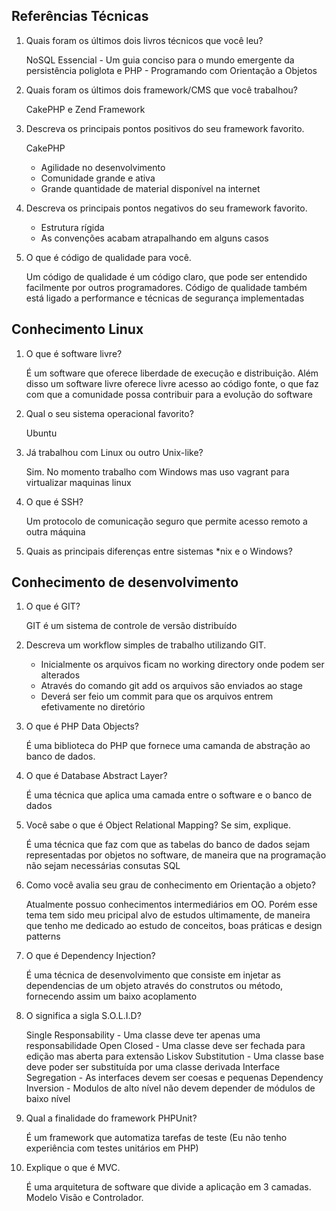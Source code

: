 ## Referências Técnicas

1. Quais foram os últimos dois livros técnicos que você leu?
 
	NoSQL Essencial - Um guia conciso para o mundo emergente da persistência poliglota e PHP - Programando com Orientação a Objetos 

2. Quais foram os últimos dois framework/CMS que você trabalhou?

	CakePHP e Zend Framework

3. Descreva os principais pontos positivos do seu framework favorito.

	CakePHP
	- Agilidade no desenvolvimento
	- Comunidade grande e ativa
	- Grande quantidade de material disponível na internet

4. Descreva os principais pontos negativos do seu framework favorito.

	- Estrutura rígida
	- As convenções acabam atrapalhando em alguns casos 

5. O que é código de qualidade para você.

	Um código de qualidade é um código claro, que pode ser entendido facilmente por outros programadores.
	Código de qualidade também está ligado a performance e técnicas de segurança implementadas


## Conhecimento Linux

1. O que é software livre?

	É um software que oferece liberdade de execução e distribuição. Além disso um software livre oferece livre acesso ao código fonte, o que faz com que a comunidade possa contribuir para a evolução do software 

2. Qual o seu sistema operacional favorito?

	Ubuntu

3. Já trabalhou com Linux ou outro Unix-like?

	Sim. No momento trabalho com Windows mas uso vagrant para virtualizar maquinas linux

4. O que é SSH?

	Um protocolo de comunicação seguro que permite acesso remoto a outra máquina

5. Quais as principais diferenças entre sistemas *nix e o Windows?



## Conhecimento de desenvolvimento

1. O que é GIT?

	GIT é um sistema de controle de versão distribuído

2. Descreva um workflow simples de trabalho utilizando GIT.

	- Inicialmente os arquivos ficam no working directory onde podem ser alterados
	- Através do comando git add os arquivos são enviados ao stage
	- Deverá ser feio um commit para que os arquivos entrem efetivamente no diretório

3. O que é PHP Data Objects?

	É uma biblioteca do PHP que fornece uma camanda de abstração ao banco de dados. 

4. O que é Database Abstract Layer?

	É uma técnica que aplica uma camada entre o software e o banco de dados

5. Você sabe o que é Object Relational Mapping? Se sim, explique.

	É uma técnica que faz com que as tabelas do banco de dados sejam representadas por objetos no software, de maneira que na programação não sejam necessárias consutas SQL

6. Como você avalia seu grau de conhecimento em Orientação a objeto?

	Atualmente possuo conhecimentos intermediários em OO. Porém esse tema tem sido meu pricipal alvo de estudos ultimamente, de maneira que tenho me dedicado ao estudo de conceitos, boas práticas e design patterns

7. O que é Dependency Injection?

	É uma técnica de desenvolvimento que consiste em injetar as dependencias de um objeto através do construtos ou método, fornecendo assim um baixo acoplamento

8. O significa a sigla S.O.L.I.D?

	Single Responsability - Uma classe deve ter apenas uma responsabilidade
	Open Closed           - Uma classe deve ser fechada para edição mas aberta para extensão
	Liskov Substitution   - Uma classe base deve poder ser substituída por uma classe derivada
	Interface Segregation - As interfaces devem ser coesas e pequenas
	Dependency Inversion  - Modulos de alto nível não devem depender de módulos de baixo nível

9. Qual a finalidade do framework PHPUnit?

	É um framework que automatiza tarefas de teste (Eu não tenho experiência com testes unitários em PHP)

10. Explique o que é MVC.

	É uma arquitetura de software que divide a aplicação em 3 camadas. Modelo Visão e Controlador.

